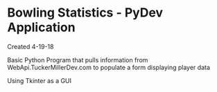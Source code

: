 # Bowling Statistics - PyDev Application
Created 4-19-18

Basic Python Program that pulls information from WebApi.TuckerMillerDev.com to populate a form displaying player data

Using Tkinter as a GUI
